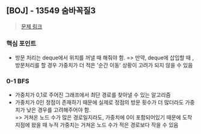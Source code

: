 ## [BOJ] - 13549 숨바꼭질3
>[문제 링크](https://www.acmicpc.net/problem/13549)

### 핵심 포인트
- 방문 처리는 deque에서 위치를 꺼낼 때 해줘야 함.
    => 만약, deque에 삽입할 때 , 방문처리를 할 경우 가중치가 더 적은 '순간 이동' 상황이 고려가 되지 않을 수 있음 

### 0-1 BFS
- 가중치가 0,1로 주어진 그래프에서 최단 경로를 찾아낼 수 있는 알고리즘 
- 가중치가 0인 정점이 존재하기 때문에 실제로 정점의 방문 횟수가 더 많더라도 가중치가 낮은 경우를 고려해주어야 함.   
    => 거쳐온 노드 수가 많은 경로일지라도, 가중치에 0이 포함되어있기 때문에 도착지점에 왔을 때 누적 가중치는 거쳐온 노드 수가 적은 경로보다 작을 수 있음